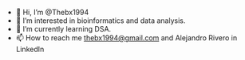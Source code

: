 - 👋 Hi, I’m @Thebx1994
- 👀 I’m interested in bioinformatics and data analysis. 
- 🌱 I’m currently learning DSA. 
- 📫 How to reach me thebx1994@gmail.com and Alejandro Rivero in LinkedIn 

<!---
Thebx1994/Thebx1994 is a ✨ special ✨ repository because its `README.md` (this file) appears on your GitHub profile.
You can click the Preview link to take a look at your changes.
--->
